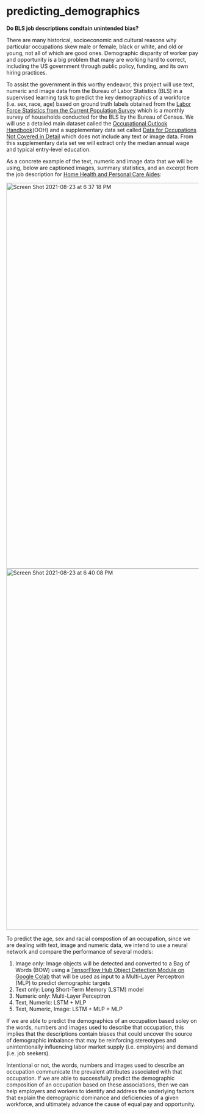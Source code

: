 # predicting_demographics
**Do BLS job descriptions condtain unintended bias?**

There are many historical, socioeconomic and cultural reasons why particular occupations skew male or female, black or white, and old or young, not all of which are good ones. Demographic disparity of worker pay and opportunity is a big problem that many are working hard to correct, including the US government through public policy, funding, and its own hiring practices. 

To assist the government in this worthy endeavor, this project will use text, numeric and image data from the Bureau of Labor Statistics (BLS) in a supervised learning task to predict the key demographics of a workforce (i.e. sex, race, age) based on ground truth labels obtained from the [Labor Force Statistics from the Current Population Survey](https://www.bls.gov/cps/tables.htm) which is a monthly survey of households conducted for the BLS by the Bureau of Census.  We will use a detailed main dataset called the [Occupational Outlook Handbook](https://www.bls.gov/ooh/)(OOH) and a supplementary data set called [Data for Occupations Not Covered in Detail](https://www.bls.gov/ooh/about/data-for-occupations-not-covered-in-detail.htm) which does not include any text or image data. From this supplementary data set we will extract only the median annual wage and typical entry-level education.

As a concrete example of the text, numeric and image data that we will be using, below are captioned images, summary statistics, and an excerpt from the job description for [Home Health and Personal Care Aides](https://www.bls.gov/ooh/healthcare/home-health-aides-and-personal-care-aides.htm):

<img width="1009" alt="Screen Shot 2021-08-23 at 6 37 18 PM" src="https://user-images.githubusercontent.com/75413805/130541587-4944faed-d62f-4501-93cc-94a250734b34.png">

<img width="945" alt="Screen Shot 2021-08-23 at 6 40 08 PM" src="https://user-images.githubusercontent.com/75413805/130541825-ce78cc72-826e-4ac1-abd0-c555668f6c91.png">

To predict the age, sex and racial compostion of an occupation, since we are dealing with text, image and numeric data, we intend to use a neural network and compare the performance of several models:

1. Image only: Image objects will be detected and converted to a Bag of Words (BOW) using a [TensorFlow Hub Object Detection Module on Google Colab](https://www.tensorflow.org/hub/tutorials/object_detection) that will be used as input to a Multi-Layer Perceptron (MLP) to predict demographic targets 
2. Text only: Long Short-Term Memory (LSTM) model
3. Numeric only: Multi-Layer Perceptron
4. Text, Numeric:	LSTM + MLP
5. Text, Numeric, Image: LSTM + MLP + MLP

If we are able to predict the demographics of an occupation based soley on the words, numbers and images used to describe that occupation, this implies that the descriptions contain biases that could uncover the source of demographic imbalance that may be reinforcing stereotypes and unintentionally influencing labor market supply (i.e. employers) and demand (i.e. job seekers). 

Intentional or not, the words, numbers and images used to describe an occupation communicate the prevalent attributes associated with that occupation. If we are able to successfully predict the demographic composition of an occupation based on these associations, then we can help employers and workers to identify and address the underlying factors that explain the demographic dominance and deficiencies of a given workforce, and ultimately advance the cause of equal pay and opportunity. 
